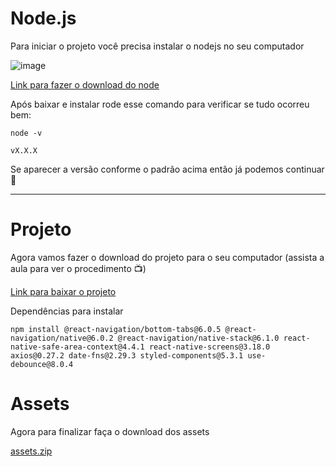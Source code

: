 # Node.js

Para iniciar o projeto você precisa instalar o nodejs no seu computador

![image](https://user-images.githubusercontent.com/28990749/218271083-85a5cd83-1935-4558-9ac4-5a34b91fc7ac.png)

[Link para fazer o download do node](https://nodejs.org/en/download/)

Após baixar e instalar rode esse comando para verificar se tudo ocorreu bem:

`node -v`

```
vX.X.X
```

Se aparecer a versão conforme o padrão acima então já podemos continuar 🚀

---

# Projeto

Agora vamos fazer o download do projeto para o seu computador (assista a aula para ver o procedimento 📺)

[Link para baixar o projeto](https://github.com/ismaelsousa/tv-maze)

Dependências para instalar

```
npm install @react-navigation/bottom-tabs@6.0.5 @react-navigation/native@6.0.2 @react-navigation/native-stack@6.1.0 react-native-safe-area-context@4.4.1 react-native-screens@3.18.0 axios@0.27.2 date-fns@2.29.3 styled-components@5.3.1 use-debounce@8.0.4

```

# Assets

Agora para finalizar faça o download dos assets 

[assets.zip](https://github.com/ismaelsousa/RNI/files/10714279/assets.zip)
